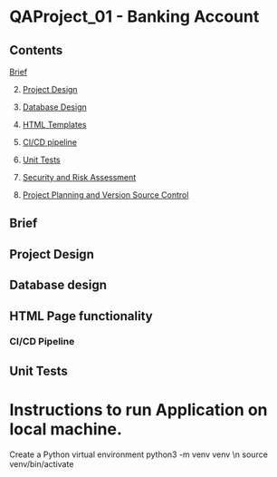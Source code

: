 # QAProject_01 - Banking Account

## Contents

[Brief](#brief) 

2. [Project Design](#project-design) 

3. [Database Design](#databse-design) 

4. [HTML Templates](#html-templates) 

5. [CI/CD pipeline](#ci/cd-pipeline) 

6. [Unit Tests](#unit-tests)

7. [Security and Risk Assessment](#security-and-risk-assessment) 

8. [Project Planning and Version Source Control](#project-planning-and-version-source-control) 


## <a name="brief"></a>Brief 

## <a name="project-design"></a>Project Design

## <a name="database-design"></a>Database design 

## <a name="html-templates"></a>HTML Page functionality 

### <a name="ci.cd-pipeline"></a>CI/CD Pipeline

## <a name="unit-tests"></a> Unit Tests

# <a name='instructions'></a>Instructions to run Application on local machine.

Create a Python virtual environment 
python3 -m venv venv
\n
source venv/bin/activate